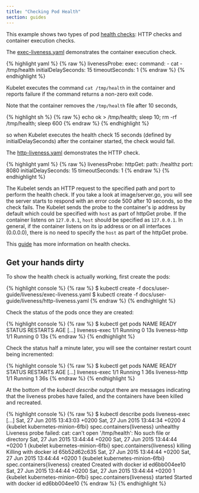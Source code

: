 ```yaml
---
title: "Checking Pod Health"
section: guides
---
```


This example shows two types of pod [health checks](../production-pods.html#liveness-and-readiness-probes-aka-health-checks): HTTP checks and container execution checks.

The [exec-liveness.yaml](exec-liveness.yaml) demonstrates the container execution check.

{% highlight yaml %}
{% raw %}
    livenessProbe:
      exec:
        command:
        - cat
        - /tmp/health
      initialDelaySeconds: 15
      timeoutSeconds: 1
{% endraw %}
{% endhighlight %}

Kubelet executes the command `cat /tmp/health` in the container and reports failure if the command returns a non-zero exit code.

Note that the container removes the `/tmp/health` file after 10 seconds,

{% highlight sh %}
{% raw %}
echo ok > /tmp/health; sleep 10; rm -rf /tmp/health; sleep 600
{% endraw %}
{% endhighlight %}

so when Kubelet executes the health check 15 seconds (defined by initialDelaySeconds) after the container started, the check would fail.


The [http-liveness.yaml](http-liveness.yaml) demonstrates the HTTP check.

{% highlight yaml %}
{% raw %}
    livenessProbe:
      httpGet:
        path: /healthz
        port: 8080
      initialDelaySeconds: 15
      timeoutSeconds: 1
{% endraw %}
{% endhighlight %}

The Kubelet sends an HTTP request to the specified path and port to perform the health check. If you take a look at image/server.go, you will see the server starts to respond with an error code 500 after 10 seconds, so the check fails. The Kubelet sends the probe to the container's ip address by default which could be specified with `host` as part of httpGet probe. If the container listens on `127.0.0.1`, `host` should be specified as `127.0.0.1`. In general, if the container listens on its ip address or on all interfaces (0.0.0.0), there is no need to specify the `host` as part of the httpGet probe.

This [guide](../walkthrough/k8s201.html#health-checking) has more information on health checks.

## Get your hands dirty

To show the health check is actually working, first create the pods:

{% highlight console %}
{% raw %}
$ kubectl create -f docs/user-guide/liveness/exec-liveness.yaml
$ kubectl create -f docs/user-guide/liveness/http-liveness.yaml
{% endraw %}
{% endhighlight %}

Check the status of the pods once they are created:

{% highlight console %}
{% raw %}
$ kubectl get pods
NAME                                           READY     STATUS       RESTARTS   AGE
[...]
liveness-exec                                  1/1       Running      0          13s
liveness-http                                  1/1       Running      0          13s
{% endraw %}
{% endhighlight %}

Check the status half a minute later, you will see the container restart count being incremented:

{% highlight console %}
{% raw %}
$ kubectl get pods
NAME                                           READY     STATUS       RESTARTS   AGE
[...]
liveness-exec                                  1/1       Running      1          36s
liveness-http                                  1/1       Running      1          36s
{% endraw %}
{% endhighlight %}

At the bottom of the *kubectl describe* output there are messages indicating that the liveness probes have failed, and the containers have been killed and recreated.

{% highlight console %}
{% raw %}
$ kubectl describe pods liveness-exec
[...]
Sat, 27 Jun 2015 13:43:03 +0200    Sat, 27 Jun 2015 13:44:34 +0200    4    {kubelet kubernetes-minion-6fbi}    spec.containers{liveness}    unhealthy  Liveness probe failed: cat: can't open '/tmp/health': No such file or directory
Sat, 27 Jun 2015 13:44:44 +0200    Sat, 27 Jun 2015 13:44:44 +0200    1    {kubelet kubernetes-minion-6fbi}    spec.containers{liveness}    killing    Killing with docker id 65b52d62c635
Sat, 27 Jun 2015 13:44:44 +0200    Sat, 27 Jun 2015 13:44:44 +0200    1    {kubelet kubernetes-minion-6fbi}    spec.containers{liveness}    created    Created with docker id ed6bb004ee10
Sat, 27 Jun 2015 13:44:44 +0200    Sat, 27 Jun 2015 13:44:44 +0200    1    {kubelet kubernetes-minion-6fbi}    spec.containers{liveness}    started    Started with docker id ed6bb004ee10
{% endraw %}
{% endhighlight %}